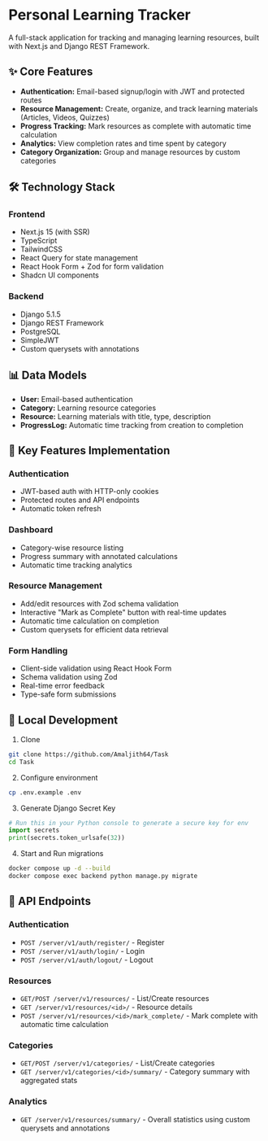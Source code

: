 # Personal Learning Tracker

A full-stack application for tracking and managing learning resources, built with Next.js and Django REST Framework.

## ✨ Core Features

- **Authentication:** Email-based signup/login with JWT and protected routes
- **Resource Management:** Create, organize, and track learning materials (Articles, Videos, Quizzes)
- **Progress Tracking:** Mark resources as complete with automatic time calculation
- **Analytics:** View completion rates and time spent by category
- **Category Organization:** Group and manage resources by custom categories

## 🛠️ Technology Stack

### Frontend
- Next.js 15 (with SSR)
- TypeScript
- TailwindCSS
- React Query for state management
- React Hook Form + Zod for form validation
- Shadcn UI components

### Backend
- Django 5.1.5
- Django REST Framework
- PostgreSQL
- SimpleJWT
- Custom querysets with annotations

## 📊 Data Models

- **User:** Email-based authentication
- **Category:** Learning resource categories
- **Resource:** Learning materials with title, type, description
- **ProgressLog:** Automatic time tracking from creation to completion

## 🔑 Key Features Implementation

### Authentication
- JWT-based auth with HTTP-only cookies
- Protected routes and API endpoints
- Automatic token refresh

### Dashboard
- Category-wise resource listing
- Progress summary with annotated calculations
- Automatic time tracking analytics

### Resource Management
- Add/edit resources with Zod schema validation
- Interactive "Mark as Complete" button with real-time updates
- Automatic time calculation on completion
- Custom querysets for efficient data retrieval

### Form Handling
- Client-side validation using React Hook Form
- Schema validation using Zod
- Real-time error feedback
- Type-safe form submissions

## 🚀 Local Development

1. Clone
```bash
git clone https://github.com/Amaljith64/Task
cd Task
```

2. Configure environment
```bash
cp .env.example .env
```

3. Generate Django Secret Key
```python
# Run this in your Python console to generate a secure key for env
import secrets
print(secrets.token_urlsafe(32))
```

4. Start and Run migrations
```bash
docker compose up -d --build
docker compose exec backend python manage.py migrate
```

## 📝 API Endpoints

### Authentication
- `POST /server/v1/auth/register/` - Register
- `POST /server/v1/auth/login/` - Login
- `POST /server/v1/auth/logout/` - Logout

### Resources
- `GET/POST /server/v1/resources/` - List/Create resources
- `GET /server/v1/resources/<id>/` - Resource details
- `POST /server/v1/resources/<id>/mark_complete/` - Mark complete with automatic time calculation

### Categories
- `GET/POST /server/v1/categories/` - List/Create categories
- `GET /server/v1/categories/<id>/summary/` - Category summary with aggregated stats

### Analytics
- `GET /server/v1/resources/summary/` - Overall statistics using custom querysets and annotations
